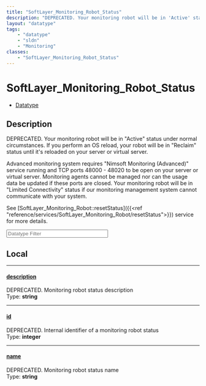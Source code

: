 ```yaml
---
title: "SoftLayer_Monitoring_Robot_Status"
description: "DEPRECATED. Your monitoring robot will be in 'Active' status under normal circumstances. If you perform an OS reload, yo... "
layout: "datatype"
tags:
    - "datatype"
    - "sldn"
    - "Monitoring"
classes:
    - "SoftLayer_Monitoring_Robot_Status"
---
```


# SoftLayer_Monitoring_Robot_Status
<div id='service-datatype'>
    <ul id='sldn-reference-tabs'>
        <li id='datatype'> <a href='/reference/datatypes/SoftLayer_Monitoring_Robot_Status' >Datatype</a></li>
    </ul>
</div>

## Description 
DEPRECATED. Your monitoring robot will be in "Active" status under normal circumstances. If you perform an OS reload, your robot will be in "Reclaim" status until it's reloaded on your server or virtual server. 

Advanced monitoring system requires "Nimsoft Monitoring (Advanced)" service running and TCP ports 48000 - 48020 to be open on your server or virtual server. Monitoring agents cannot be managed nor can the usage data be updated if these ports are closed. Your monitoring robot will be in "Limited Connectivity" status if our monitoring management system cannot communicate with your system. 

See [SoftLayer_Monitoring_Robot::resetStatus]({{<ref "reference/services/SoftLayer_Monitoring_Robot/resetStatus">}}) service for more details. 





<!-- Filer BEGIN -->
<div class="view-filters">
        <div class="clearfix">
            <div class="search-input-box">
                <input placeholder="Datatype Filter" onkeyup="titleSearch(inputId='prop-input', divId='properties', elementClass='prop-row')" 
                    type="text" id="prop-input" value="" size="30" maxlength="128" class="form-text">
            </div>
        </div>
</div>
<!-- Filer END -->

<div id="properties" class="content">
<div id="localProperties" class="prop-content" >

## Local
<div class="prop-row">

-----
[description]: #description
#### [description]
DEPRECATED. Monitoring robot status description  
<span class="type-label">Type: </span>**string**


</div>
<div class="prop-row">

-----
[id]: #id
#### [id]
DEPRECATED. Internal identifier of a monitoring robot status  
<span class="type-label">Type: </span>**integer**


</div>
<div class="prop-row">

-----
[name]: #name
#### [name]
DEPRECATED. Monitoring robot status name  
<span class="type-label">Type: </span>**string**


</div>
</div>
<!-- LOCAL PROPERTY END -->

</div>



